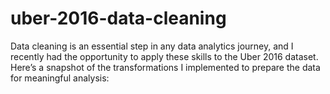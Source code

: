 # uber-2016-data-cleaning
Data cleaning is an essential step in any data analytics journey, and I recently had the opportunity to apply these skills to the Uber 2016 dataset. Here’s a snapshot of the transformations I implemented to prepare the data for meaningful analysis:
